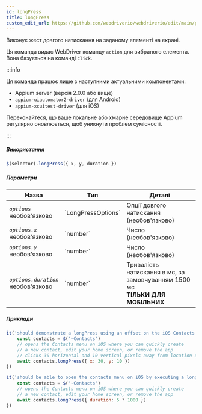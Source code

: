 ```yaml
---
id: longPress
title: longPress
custom_edit_url: https://github.com/webdriverio/webdriverio/edit/main/packages/webdriverio/src/commands/mobile/longPress.ts
---
```


Виконує жест довгого натискання на заданому елементі на екрані.

Ця команда видає WebDriver команду `action` для вибраного елемента. Вона базується на команді `click`.

:::info

Ця команда працює лише з наступними актуальними компонентами:
 - Appium server (версія 2.0.0 або вище)
 - `appium-uiautomator2-driver` (для Android)
 - `appium-xcuitest-driver` (для iOS)

Переконайтеся, що ваше локальне або хмарне середовище Appium регулярно оновлюється, щоб уникнути проблем сумісності.

:::

##### Використання

```js
$(selector).longPress({ x, y, duration })
```

##### Параметри

<table>
  <thead>
    <tr>
      <th>Назва</th><th>Тип</th><th>Деталі</th>
    </tr>
  </thead>
  <tbody>
    <tr>
      <td><code><var>options</var></code><br /><span className="label labelWarning">необов'язково</span></td>
      <td>`LongPressOptions`</td>
      <td>Опції довгого натискання (необов'язково)</td>
    </tr>
    <tr>
      <td><code><var>options.x</var></code><br /><span className="label labelWarning">необов'язково</span></td>
      <td>`number`</td>
      <td>Число (необов'язково)</td>
    </tr>
    <tr>
      <td><code><var>options.y</var></code><br /><span className="label labelWarning">необов'язково</span></td>
      <td>`number`</td>
      <td>Число (необов'язково)</td>
    </tr>
    <tr>
      <td><code><var>options.duration</var></code><br /><span className="label labelWarning">необов'язково</span></td>
      <td>`number`</td>
      <td>Тривалість натискання в мс, за замовчуванням 1500 мс <br /><strong>ТІЛЬКИ ДЛЯ МОБІЛЬНИХ</strong></td>
    </tr>
  </tbody>
</table>

##### Приклади

```js title="longpress.offset.js"
it('should demonstrate a longPress using an offset on the iOS Contacts icon', async () => {
    const contacts = $('~Contacts')
    // opens the Contacts menu on iOS where you can quickly create
    // a new contact, edit your home screen, or remove the app
    // clicks 30 horizontal and 10 vertical pixels away from location of the icon (from center point of element)
    await contacts.longPress({ x: 30, y: 10 })
})

```

```js title="longpress.example.js"
it('should be able to open the contacts menu on iOS by executing a longPress of 5 seconds', async () => {
    const contacts = $('~Contacts')
    // opens the Contacts menu on iOS where you can quickly create
    // a new contact, edit your home screen, or remove the app
    await contacts.longPress({ duration: 5 * 1000 })
})
```